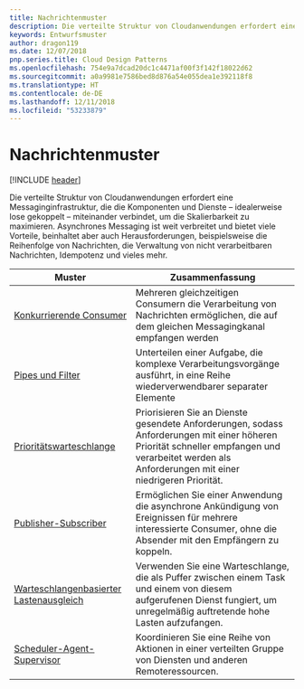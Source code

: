 ```yaml
---
title: Nachrichtenmuster
description: Die verteilte Struktur von Cloudanwendungen erfordert eine Messaginginfrastruktur, die die Komponenten und Dienste – idealerweise lose gekoppelt – miteinander verbindet, um die Skalierbarkeit zu maximieren. Asynchrones Messaging ist weit verbreitet und bietet viele Vorteile, beinhaltet aber auch Herausforderungen, beispielsweise die Reihenfolge von Nachrichten, die Verwaltung von nicht verarbeitbaren Nachrichten, Idempotenz und vieles mehr.
keywords: Entwurfsmuster
author: dragon119
ms.date: 12/07/2018
pnp.series.title: Cloud Design Patterns
ms.openlocfilehash: 754e9a7dcad20dc1c4471af00f3f142f18022d62
ms.sourcegitcommit: a0a9981e7586bed8d876a54e055dea1e392118f8
ms.translationtype: HT
ms.contentlocale: de-DE
ms.lasthandoff: 12/11/2018
ms.locfileid: "53233879"
---
```

# <a name="messaging-patterns"></a>Nachrichtenmuster

[!INCLUDE [header](../../_includes/header.md)]

Die verteilte Struktur von Cloudanwendungen erfordert eine Messaginginfrastruktur, die die Komponenten und Dienste – idealerweise lose gekoppelt – miteinander verbindet, um die Skalierbarkeit zu maximieren. Asynchrones Messaging ist weit verbreitet und bietet viele Vorteile, beinhaltet aber auch Herausforderungen, beispielsweise die Reihenfolge von Nachrichten, die Verwaltung von nicht verarbeitbaren Nachrichten, Idempotenz und vieles mehr.

| Muster | Zusammenfassung |
| ------- | ------- |
| [Konkurrierende Consumer](../competing-consumers.md) | Mehreren gleichzeitigen Consumern die Verarbeitung von Nachrichten ermöglichen, die auf dem gleichen Messagingkanal empfangen werden |
| [Pipes und Filter](../pipes-and-filters.md) | Unterteilen einer Aufgabe, die komplexe Verarbeitungsvorgänge ausführt, in eine Reihe wiederverwendbarer separater Elemente |
| [Prioritätswarteschlange](../priority-queue.md) | Priorisieren Sie an Dienste gesendete Anforderungen, sodass Anforderungen mit einer höheren Priorität schneller empfangen und verarbeitet werden als Anforderungen mit einer niedrigeren Priorität. |
| [Publisher-Subscriber](../publisher-subscriber.md) | Ermöglichen Sie einer Anwendung die asynchrone Ankündigung von Ereignissen für mehrere interessierte Consumer, ohne die Absender mit den Empfängern zu koppeln. |
| [Warteschlangenbasierter Lastenausgleich](../queue-based-load-leveling.md) | Verwenden Sie eine Warteschlange, die als Puffer zwischen einem Task und einem von diesem aufgerufenen Dienst fungiert, um unregelmäßig auftretende hohe Lasten aufzufangen. |
| [Scheduler-Agent-Supervisor](../scheduler-agent-supervisor.md) | Koordinieren Sie eine Reihe von Aktionen in einer verteilten Gruppe von Diensten und anderen Remoteressourcen. |
